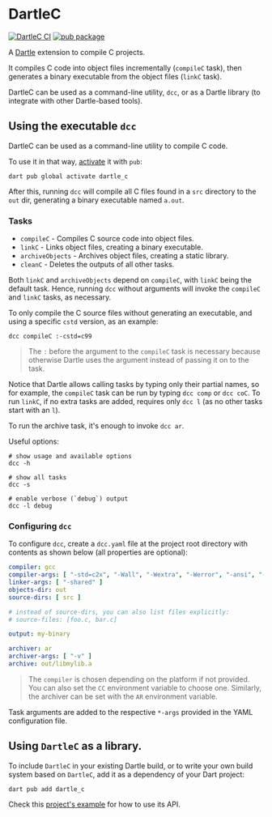 # DartleC

[![DartleC CI](https://github.com/renatoathaydes/dartle_c/workflows/DartleC%20Build/badge.svg)](https://github.com/renatoathaydes/dartle_c/actions)
[![pub package](https://img.shields.io/pub/v/dartle_c.svg)](https://pub.dev/packages/dartle_c)

A [Dartle](https://renatoathaydes.github.io/dartle-website/) extension to compile C projects.

It compiles C code into object files incrementally (`compileC` task),
then generates a binary executable from the object files (`linkC` task).

DartleC can be used as a command-line utility, `dcc`, or as a Dartle library (to integrate with other Dartle-based tools).

## Using the executable `dcc`

DartleC can be used as a command-line utility to compile C code.

To use it in that way, [activate](https://dart.dev/tools/pub/cmd/pub-global) it with `pub`:

```shell
dart pub global activate dartle_c
```

After this, running `dcc` will compile all C files found in a `src` directory to the `out` dir,
generating a binary executable named `a.out`.

### Tasks

* `compileC` - Compiles C source code into object files.
* `linkC` - Links object files, creating a binary executable.
* `archiveObjects` - Archives object files, creating a static library.
* `cleanC` - Deletes the outputs of all other tasks.

Both `linkC` and `archiveObjects` depend on `compileC`, with `linkC` being the default task.
Hence, running `dcc` without arguments will invoke the `compileC` and `linkC` tasks, as necessary.

To only compile the C source files without generating an executable,
and using a specific `cstd` version, as an example:

```shell
dcc compileC :-cstd=c99
```

> The `:` before the argument to the `compileC` task is necessary because otherwise
> Dartle uses the argument instead of passing it on to the task.

Notice that Dartle allows calling tasks by typing only their partial names, so for example,
the `compileC` task can be run by typing `dcc comp` or `dcc coC`. To run `linkC`, if no
extra tasks are added, requires only `dcc l` (as no other tasks start with an `l`).

To run the archive task, it's enough to invoke `dcc ar`.

Useful options:

```shell
# show usage and available options
dcc -h

# show all tasks
dcc -s

# enable verbose (`debug`) output
dcc -l debug
```

### Configuring `dcc`

To configure `dcc`, create a `dcc.yaml` file at the project root directory with contents as shown
below (all properties are optional):

```yaml
compiler: gcc
compiler-args: [ "-std=c2x", "-Wall", "-Wextra", "-Werror", "-ansi", "-pedantic" ]
linker-args: [ "-shared" ]
objects-dir: out
source-dirs: [ src ]

# instead of source-dirs, you can also list files explicitly:
# source-files: [foo.c, bar.c]

output: my-binary

archiver: ar
archiver-args: [ "-v" ]
archive: out/libmylib.a
```

> The `compiler` is chosen depending on the platform if not provided.
> You can also set the `CC` environment variable to choose one.
> Similarly, the archiver can be set with the `AR` environment variable.

Task arguments are added to the respective `*-args` provided in the YAML configuration file.

## Using `DartleC` as a library.

To include `DartleC` in your existing Dartle build, or to write your own build system based on
`DartleC`, add it as a dependency of your Dart project:

```shell
dart pub add dartle_c
```

Check this [project's example](example/dartle_c_example.dart) for how to use its API.
